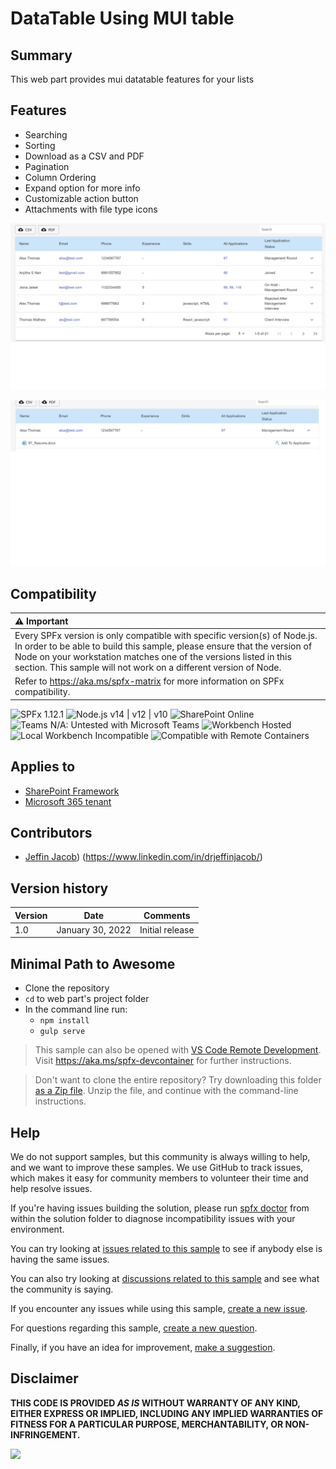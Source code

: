 # DataTable Using MUI table

## Summary

This web part provides mui datatable features for your lists

## Features

- Searching 
- Sorting
- Download as a CSV and PDF
- Pagination
- Column Ordering
- Expand option for more info
- Customizable action button
- Attachments with file type icons


![Preview](assets/first.png?raw=true "Preview")

![Preview](assets/second.png?raw=true "Preview")

## Compatibility

| :warning: Important          |
|:---------------------------|
| Every SPFx version is only compatible with specific version(s) of Node.js. In order to be able to build this sample, please ensure that the version of Node on your workstation matches one of the versions listed in this section. This sample will not work on a different version of Node.|
|Refer to <https://aka.ms/spfx-matrix> for more information on SPFx compatibility.   |

![SPFx 1.12.1](https://img.shields.io/badge/SPFx-1.12.1-green.svg)
![Node.js v14 | v12 | v10](https://img.shields.io/badge/Node.js-v14%20%7C%20v12%20%7C%20v10-green.svg) 
![SharePoint Online](https://img.shields.io/badge/SharePoint-Online-yellow.svg) 
![Teams N/A: Untested with Microsoft Teams](https://img.shields.io/badge/Teams-N%2FA-lightgrey.svg "Untested with Microsoft Teams") 
![Workbench Hosted](https://img.shields.io/badge/Workbench-%20Hosted-yellow.svg)
![Local Workbench Incompatible](https://img.shields.io/badge/Local%20Workbench-Incompatible-red.svg "Require access to local SharePoint data")
![Compatible with Remote Containers](https://img.shields.io/badge/Remote%20Containers-Compatible-green.svg)

## Applies to

* [SharePoint Framework](https://learn.microsoft.com/sharepoint/dev/spfx/sharepoint-framework-overview)
* [Microsoft 365 tenant](https://learn.microsoft.com/sharepoint/dev/spfx/set-up-your-development-environment)

## Contributors

* [Jeffin Jacob](https://github.com/jeffinjacob)) (https://www.linkedin.com/in/drjeffinjacob/)

## Version history

Version|Date|Comments
-------|----|--------
1.0|January 30, 2022|Initial release


## Minimal Path to Awesome

* Clone the repository
* `cd` to web part's project folder
* In the command line run:
  * `npm install`
  * `gulp serve`

>  This sample can also be opened with [VS Code Remote Development](https://code.visualstudio.com/docs/remote/remote-overview). Visit https://aka.ms/spfx-devcontainer for further instructions.


> Don't want to clone the entire repository? Try downloading this folder [as a Zip file](https://pnp.github.io/download-partial/?url=https://github.com/pnp/sp-dev-fx-webparts/tree/main/samples/react-datatable-using-mui-tables). Unzip the file, and continue with the command-line instructions.


## Help

We do not support samples, but this community is always willing to help, and we want to improve these samples. We use GitHub to track issues, which makes it easy for  community members to volunteer their time and help resolve issues.

If you're having issues building the solution, please run [spfx doctor](https://pnp.github.io/cli-microsoft365/cmd/spfx/spfx-doctor/) from within the solution folder to diagnose incompatibility issues with your environment.

You can try looking at [issues related to this sample](https://github.com/pnp/sp-dev-fx-webparts/issues?q=label%3A%22sample%3A%20react-datatable-using-mui-tables%22) to see if anybody else is having the same issues.

You can also try looking at [discussions related to this sample](https://github.com/pnp/sp-dev-fx-webparts/discussions?discussions_q=react-datatable-using-mui-tables) and see what the community is saying.

If you encounter any issues while using this sample, [create a new issue](https://github.com/pnp/sp-dev-fx-webparts/issues/new?assignees=&labels=Needs%3A+Triage+%3Amag%3A%2Ctype%3Abug-suspected%2Csample%3A%20react-datatable-using-mui-tables&template=bug-report.yml&sample=react-datatable-using-mui-tables&authors=@jeffinjacob&title=react-datatable-using-mui-tables%20-%20).

For questions regarding this sample, [create a new question](https://github.com/pnp/sp-dev-fx-webparts/issues/new?assignees=&labels=Needs%3A+Triage+%3Amag%3A%2Ctype%3Aquestion%2Csample%3A%20react-datatable-using-mui-tables&template=question.yml&sample=react-datatable-using-mui-tables&authors=@jeffinjacob&title=react-datatable-using-mui-tables%20-%20).

Finally, if you have an idea for improvement, [make a suggestion](https://github.com/pnp/sp-dev-fx-webparts/issues/new?assignees=&labels=Needs%3A+Triage+%3Amag%3A%2Ctype%3Aenhancement%2Csample%3A%20react-datatable-using-mui-tables&template=suggestion.yml&sample=react-datatable-using-mui-tables&authors=@jeffinjacob&title=react-datatable-using-mui-tables%20-%20).


## Disclaimer

**THIS CODE IS PROVIDED *AS IS* WITHOUT WARRANTY OF ANY KIND, EITHER EXPRESS OR IMPLIED, INCLUDING ANY IMPLIED WARRANTIES OF FITNESS FOR A PARTICULAR PURPOSE, MERCHANTABILITY, OR NON-INFRINGEMENT.**

<img src="https://pnptelemetry.azurewebsites.net/sp-dev-fx-webparts/samples/react-datatable-using-mui-tables" />

